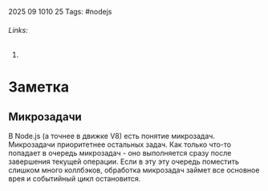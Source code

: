 2025 09 1010 25
Tags: #nodejs 
###### Links: 
1) 
# Заметка
## Микрозадачи
В Node.js (а точнее в движке V8) есть понятие микрозадач. Микрозадачи приоритетнее остальных задач. Как только что-то попадает в очередь микрозадач - оно выполняется сразу после завершения текущей операции. Если в эту эту очередь поместить слишком много коллбэков, обработка микрозадач займет все основное врея и событийный цикл остановится.
